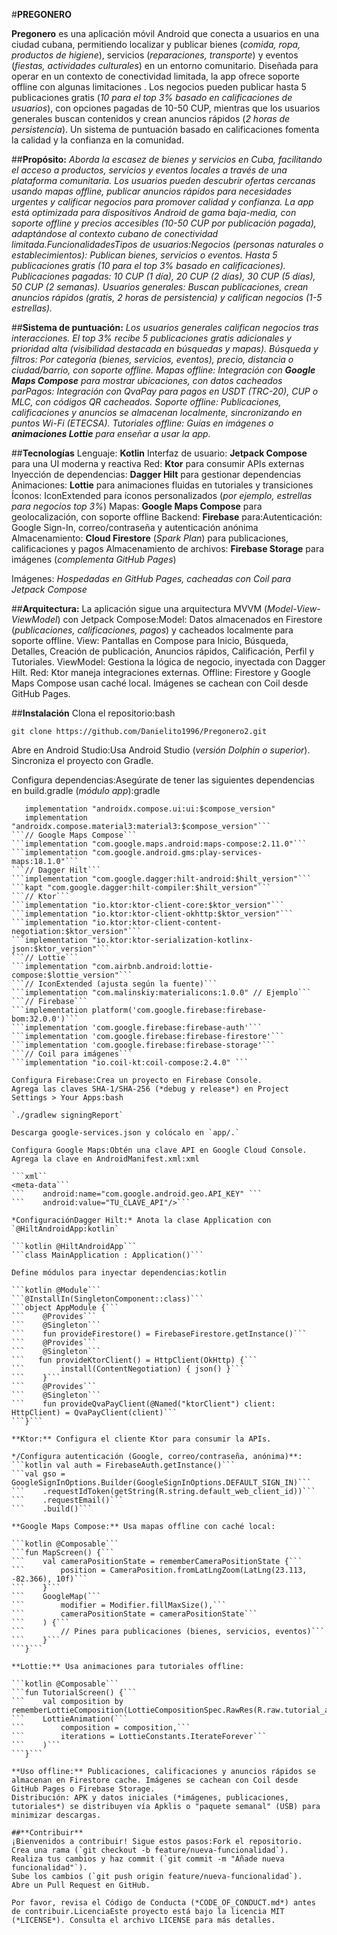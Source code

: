 #**PREGONERO**

**Pregonero** es una aplicación móvil Android que conecta a usuarios en una ciudad cubana, permitiendo localizar y publicar bienes (*comida, ropa, productos de higiene*), servicios (*reparaciones, transporte*) y eventos (*fiestas, actividades culturales*) en un entorno comunitario. Diseñada para operar en un contexto de conectividad limitada, la app ofrece soporte offline con algunas limitaciones . Los negocios pueden publicar hasta 5 publicaciones gratis (*10 para el top 3% basado en calificaciones de usuarios*), con opciones pagadas de 10-50 CUP, mientras que los usuarios generales buscan contenidos y crean anuncios rápidos (*2 horas de persistencia*). Un sistema de puntuación basado en calificaciones fomenta la calidad y la confianza en la comunidad.

##**Propósito:**
*Aborda la escasez de bienes y servicios en Cuba, facilitando el acceso a productos, servicios y eventos locales a través de una plataforma comunitaria. Los usuarios pueden descubrir ofertas cercanas usando mapas offline, publicar anuncios rápidos para necesidades urgentes y calificar negocios para promover calidad y confianza. La app está optimizada para dispositivos Android de gama baja-media, con soporte offline y precios accesibles (10-50 CUP por publicación pagada), adaptándose al contexto cubano de conectividad limitada.FuncionalidadesTipos de usuarios:Negocios (personas naturales o establecimientos): Publican bienes, servicios o eventos. Hasta 5 publicaciones gratis (10 para el top 3% basado en calificaciones). Publicaciones pagadas: 10 CUP (1 día), 20 CUP (2 días), 30 CUP (5 días), 50 CUP (2 semanas).
Usuarios generales: Buscan publicaciones, crean anuncios rápidos (gratis, 2 horas de persistencia) y califican negocios (1-5 estrellas).*

##**Sistema de puntuación:** 
*Los usuarios generales califican negocios tras interacciones. El top 3% recibe 5 publicaciones gratis adicionales y prioridad alta (visibilidad destacada en búsquedas y mapas).
Búsqueda y filtros: Por categoría (bienes, servicios, eventos), precio, distancia o ciudad/barrio, con soporte offline.
Mapas offline: Integración con **Google Maps Compose** para mostrar ubicaciones, con datos cacheados parPagos: Integración con QvaPay para pagos en USDT (TRC-20), CUP o MLC, con códigos QR cacheados.
Soporte offline: Publicaciones, calificaciones y anuncios se almacenan localmente, sincronizando en puntos Wi-Fi (ETECSA).
Tutoriales offline: Guías en imágenes o **animaciones Lottie** para enseñar a usar la app.*

##**Tecnologías** 
Lenguaje: **Kotlin**
Interfaz de usuario: **Jetpack Compose** para una UI moderna y reactiva
Red: **Ktor** para consumir APIs externas
Inyección de dependencias: **Dagger Hilt** para gestionar dependencias
Animaciones: **Lottie** para animaciones fluidas en tutoriales y transiciones
Íconos: IconExtended para íconos personalizados (*por ejemplo, estrellas para negocios top 3%*)
Mapas: **Google Maps Compose** para geolocalización, con soporte offline
Backend: **Firebase** para:Autenticación: Google Sign-In, correo/contraseña y autenticación anónima
Almacenamiento: **Cloud Firestore** (*Spark Plan*) para publicaciones, calificaciones y pagos
Almacenamiento de archivos: **Firebase Storage** para imágenes (*complementa GitHub Pages*)

Imágenes: *Hospedadas en GitHub Pages, cacheadas con Coil para Jetpack Compose*

##**Arquitectura:**
La aplicación sigue una arquitectura MVVM (*Model-View-ViewModel*) con Jetpack Compose:Model: Datos almacenados en Firestore (*publicaciones, calificaciones, pagos*) y cacheados localmente para soporte offline.
View: Pantallas en Compose para Inicio, Búsqueda, Detalles, Creación de publicación, Anuncios rápidos, Calificación, Perfil y Tutoriales.
ViewModel: Gestiona la lógica de negocio, inyectada con Dagger Hilt.
Red: Ktor maneja integraciones externas.
Offline: Firestore y Google Maps Compose usan caché local. Imágenes se cachean con Coil desde GitHub Pages.

##**Instalación**
Clona el repositorio:bash

```git clone https://github.com/Danielito1996/Pregonero2.git```

Abre en Android Studio:Usa Android Studio (*versión Dolphin o superior*).
Sincroniza el proyecto con Gradle.

Configura dependencias:Asegúrate de tener las siguientes dependencias en build.gradle (*módulo app*):gradle


```// Jetpack Compose
   implementation "androidx.compose.ui:ui:$compose_version"
   implementation "androidx.compose.material3:material3:$compose_version"```
```// Google Maps Compose```
```implementation "com.google.maps.android:maps-compose:2.11.0"```
```implementation "com.google.android.gms:play-services-maps:18.1.0"```
```// Dagger Hilt```
```implementation "com.google.dagger:hilt-android:$hilt_version"```
```kapt "com.google.dagger:hilt-compiler:$hilt_version"```
```// Ktor```
```implementation "io.ktor:ktor-client-core:$ktor_version"```
```implementation "io.ktor:ktor-client-okhttp:$ktor_version"```
```implementation "io.ktor:ktor-client-content-negotiation:$ktor_version"```
```implementation "io.ktor:ktor-serialization-kotlinx-json:$ktor_version"```
```// Lottie```
```implementation "com.airbnb.android:lottie-compose:$lottie_version"```
```// IconExtended (ajusta según la fuente)```
```implementation "com.malinskiy:materialicons:1.0.0" // Ejemplo```
```// Firebase```
```implementation platform('com.google.firebase:firebase-bom:32.0.0')```
```implementation 'com.google.firebase:firebase-auth'```
```implementation 'com.google.firebase:firebase-firestore'```
```implementation 'com.google.firebase:firebase-storage'```
```// Coil para imágenes```
```implementation "io.coil-kt:coil-compose:2.4.0" ```

Configura Firebase:Crea un proyecto en Firebase Console.
Agrega las claves SHA-1/SHA-256 (*debug y release*) en Project Settings > Your Apps:bash

`./gradlew signingReport`

Descarga google-services.json y colócalo en `app/.`

Configura Google Maps:Obtén una clave API en Google Cloud Console.
Agrega la clave en AndroidManifest.xml:xml

```xml``
<meta-data```
```    android:name="com.google.android.geo.API_KEY" ```
```    android:value="TU_CLAVE_API"/>```

*ConfiguraciónDagger Hilt:* Anota la clase Application con `@HiltAndroidApp:kotlin`

```kotlin @HiltAndroidApp```
```class MainApplication : Application()```

Define módulos para inyectar dependencias:kotlin

```kotlin @Module```
```@InstallIn(SingletonComponent::class)```
```object AppModule {```
```    @Provides```
```    @Singleton```
```    fun provideFirestore() = FirebaseFirestore.getInstance()```
```    @Provides```
```    @Singleton```
```   fun provideKtorClient() = HttpClient(OkHttp) {```
```        install(ContentNegotiation) { json() }```
```    }```
```    @Provides```
```    @Singleton```
```    fun provideQvaPayClient(@Named("ktorClient") client: HttpClient) = QvaPayClient(client)```
```}```

**Ktor:** Configura el cliente Ktor para consumir la APIs.

*/Configura autenticación (Google, correo/contraseña, anónima)**:
```kotlin val auth = FirebaseAuth.getInstance()```
```val gso = GoogleSignInOptions.Builder(GoogleSignInOptions.DEFAULT_SIGN_IN)```
```    .requestIdToken(getString(R.string.default_web_client_id))```
```    .requestEmail()```
```    .build()```
    
**Google Maps Compose:** Usa mapas offline con caché local:

```kotlin @Composable```
```fun MapScreen() {```
```    val cameraPositionState = rememberCameraPositionState {```
```        position = CameraPosition.fromLatLngZoom(LatLng(23.113, -82.366), 10f)```
```    }```
```    GoogleMap(```
```        modifier = Modifier.fillMaxSize(),```
```        cameraPositionState = cameraPositionState```
```    ) {```
```        // Pines para publicaciones (bienes, servicios, eventos)```
```    }```
```}```

**Lottie:** Usa animaciones para tutoriales offline:

```kotlin @Composable```
```fun TutorialScreen() {```
```    val composition by rememberLottieComposition(LottieCompositionSpec.RawRes(R.raw.tutorial_animation))```
```    LottieAnimation(```
```        composition = composition,```
```        iterations = LottieConstants.IterateForever```
```    )```
```}```

**Uso offline:** Publicaciones, calificaciones y anuncios rápidos se almacenan en Firestore cache. Imágenes se cachean con Coil desde GitHub Pages o Firebase Storage.
Distribución: APK y datos iniciales (*imágenes, publicaciones, tutoriales*) se distribuyen vía Apklis o "paquete semanal" (USB) para minimizar descargas.

##**Contribuir**
¡Bienvenidos a contribuir! Sigue estos pasos:Fork el repositorio.
Crea una rama (`git checkout -b feature/nueva-funcionalidad`).
Realiza tus cambios y haz commit (`git commit -m "Añade nueva funcionalidad"`).
Sube los cambios (`git push origin feature/nueva-funcionalidad`).
Abre un Pull Request en GitHub.

Por favor, revisa el Código de Conducta (*CODE_OF_CONDUCT.md*) antes de contribuir.LicenciaEste proyecto está bajo la licencia MIT (*LICENSE*). Consulta el archivo LICENSE para más detalles.
